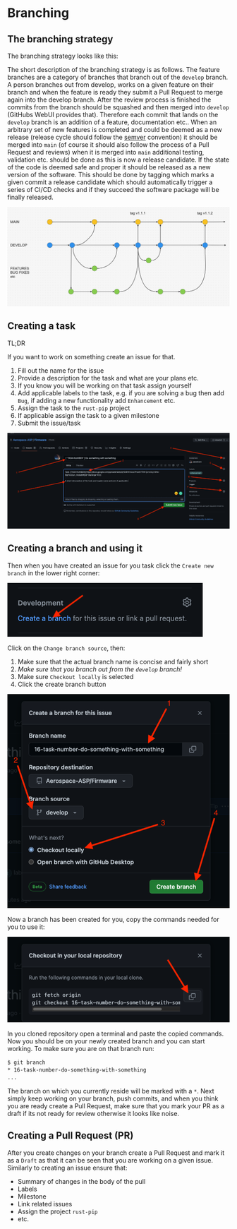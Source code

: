 <!-- TODO: Create new screen shots for this project -->
# Branching

## The branching strategy

The branching strategy looks like this:

The short description of the branching strategy is as follows.
The feature branches are a category of branches that branch out
of the `develop` branch. A person branches out from develop,
works on a given feature on their branch and when the feature
is ready they submit a Pull Request to merge again into the
develop branch. After the review process is finished the commits
from the branch should be squashed and then merged into `develop`
(GitHubs WebUI provides that). Therefore each commit that lands
on the `develop` branch is an addition of a feature, documentation
etc.. When an arbitrary set of new features is completed and could
be deemed as a new release (release cycle should follow the
[semver](https://semver.org/) convention) it should be merged
into `main` (of course it should also follow the process of a
Pull Request and reviews) when it is merged into `main`
additional testing, validation etc. should be done as this is
now a release candidate. If the state of the code is deemed safe
and proper it should be released as a new version of the software.
This should be done by tagging which marks a given commit a
release candidate which should automatically trigger a series of
CI/CD checks and if they succeed the software package will
be finally released.

![branching](img/branching.png)

## Creating a task

TL;DR

If you want to work on something create an issue for that.

1. Fill out the name for the issue
2. Provide a description for the task and what are your plans etc.
3. If you know you will be working on that task assign yourself
4. Add applicable labels to the task, e.g. if you are solving a bug
then add `Bug`, if adding a new functionality add `Enhancement` etc.
5. Assign the task to the `rust-pip` project
6. If applicable assign the task to a given milestone
7. Submit the issue/task

![issue](img/task_issue_creation.png)

## Creating a branch and using it

Then when you have created an issue for you task click the `Create new branch`
in the lower right corner:

![cr](img/create_a_branch.png)

Click on the `Change branch source`, then:

1. Make sure that the actual branch name is concise and fairly short
2. *Make sure that you branch out from the `develop` branch!*
3. Make sure `Checkout locally` is selected
4. Click the create branch button

![lol](img/actual_create_branch.png)

Now a branch has been created for you, copy the commands needed for you to use it:

![asd](img/checkout.png)

In you cloned repository open a terminal and paste the copied commands.
Now you should be on your newly created branch and you can start working.
To make sure you are on that branch run:

```bash
$ git branch
* 16-task-number-do-something-with-something
...
```

The branch on which you currently reside will be marked with a `*`.
Next simply keep working on your branch, push commits, and when you think
you are ready create a Pull Request, make sure that you mark your PR as a
draft if its not ready for review otherwise it looks like noise.

## Creating a Pull Request (PR)

After you create changes on your branch create a Pull Request and mark it
as a `Draft` as that it can be seen that you are working on a given issue.
Similarly to creating an issue ensure that:

* Summary of changes in the body of the pull
* Labels
* Milestone
* Link related issues
* Assign the project `rust-pip`
* etc.
